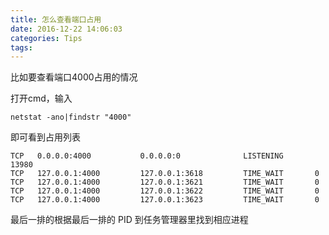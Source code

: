 ```yaml
---
title: 怎么查看端口占用
date: 2016-12-22 14:06:03
categories: Tips
tags: 
---
```

比如要查看端口4000占用的情况

打开cmd，输入
```
netstat -ano|findstr "4000"
```
即可看到占用列表

```
TCP   0.0.0.0:4000           0.0.0.0:0              LISTENING       13980
TCP   127.0.0.1:4000         127.0.0.1:3618         TIME_WAIT       0
TCP   127.0.0.1:4000         127.0.0.1:3621         TIME_WAIT       0
TCP   127.0.0.1:4000         127.0.0.1:3622         TIME_WAIT       0
TCP   127.0.0.1:4000         127.0.0.1:3623         TIME_WAIT       0
```

最后一排的根据最后一排的 PID 到任务管理器里找到相应进程
